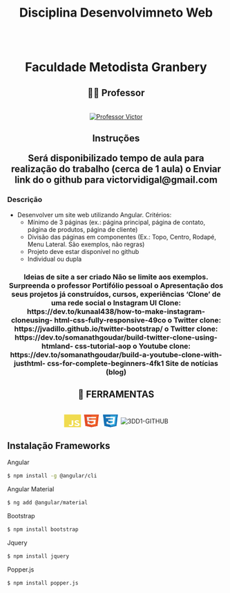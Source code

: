 <h1 align="center">Disciplina Desenvolvimneto Web</h1>

<div align="center" style="display: inline_block"><br>
    <img alt="" src="https://img.shields.io/github/downloads/3DD1/desv-apli-web-primeiro-trabalho/total" >
    <img alt="" src="https://img.shields.io/github/stars/3dd1/https://img.shields.io/github/downloads/3DD1/desv-apli-web-primeiro-trabalho/total" >
   <h1 align="center">Faculdade Metodista Granbery</h1>    
    </div>


<h2 align="center">👨‍🏫 Professor</h2>
<div align="center" style="display: inline_block"><br>
    <a href="https://www.linkedin.com/in/victor-vidigal-ribeiro/"><img alt="Professor Victor" src="https://media-exp1.licdn.com/dms/image/C5603AQHtkQ9HtfBGTQ/profile-displayphoto-shrink_200_200/0/1516439161348?e=1634774400&v=beta&t=527eM7Wr0wBesGQFawDbI2IQnNbfVdLU9hbRH_kFLVY" width="115"></a>
    </div>

<h2 align="center">Instruções</2>

<p>Será disponibilizado tempo de aula para realização do trabalho (cerca de 1 aula)
o Enviar link do o github para victorvidigal@gmail.com </p>
<h3>Descrição</h3>
<!--ts-->
 
   * Desenvolver um site web utilizando Angular. Critérios:
      * Mínimo de 3 páginas (ex.: página principal, página de contato, página de produtos, página
de cliente)
      * Divisão das páginas em componentes (Ex.: Topo, Centro, Rodapé, Menu Lateral. São
exemplos, não regras)
      * Projeto deve estar disponível no github
      * Individual ou dupla
<!--te-->

<h3 align="center">Ideias de site a ser criado</3>
Não se limite aos exemplos. Surpreenda o professor Portifólio pessoal o Apresentação dos seus projetos já construídos, cursos, experiências ‘Clone’ de uma rede social
o Instagram UI Clone: https://dev.to/kunaal438/how-to-make-instagram-cloneusing-
html-css-fully-responsive-49co
o Twitter clone: https://jvadillo.github.io/twitter-bootstrap/
o Twitter clone: https://dev.to/somanathgoudar/build-twitter-clone-using-htmland-
css-tutorial-aop
o Youtube clone: https://dev.to/somanathgoudar/build-a-youtube-clone-with-justhtml-
css-for-complete-beginners-4fk1
Site de notícias (blog)

<h2 align="center">🧪 FERRAMENTAS</h2>


<div align="center" style="display: inline_block"><br>
  
  <img align="center" alt="3DD1-Js" height="30" width="40" src="https://raw.githubusercontent.com/devicons/devicon/master/icons/javascript/javascript-plain.svg">  
  <img align="center" alt="3DD1-HTML" height="30" width="40" src="https://raw.githubusercontent.com/devicons/devicon/master/icons/html5/html5-original.svg">
  <img align="center" alt="3DD1-CSS" height="30" width="40" src="https://raw.githubusercontent.com/devicons/devicon/master/icons/css3/css3-original.svg">
  <img align="center" alt="3DD1-GITHUB" height="50" width="40" src="https://cdn.jsdelivr.net/gh/devicons/devicon/icons/github/github-original.svg">  
</div>
<h2> Instalação Frameworks</h2>

Angular
```bash
$ npm install -g @angular/cli
```

Angular Material
```bash
$ ng add @angular/material
```

Bootstrap
```bash
$ npm install bootstrap
```

Jquery
```bash
$ npm install jquery
```

Popper.js
```bash
$ npm install popper.js
```
